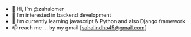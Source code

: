 - 👋 Hi, I’m @zahalomer
- 👀 I’m interested in backend development 
- 🌱 I’m currently learning javascript & Python and also Django framework  
- 📫 reach me ... by my gmail [sahalindho45@gmail.com]
